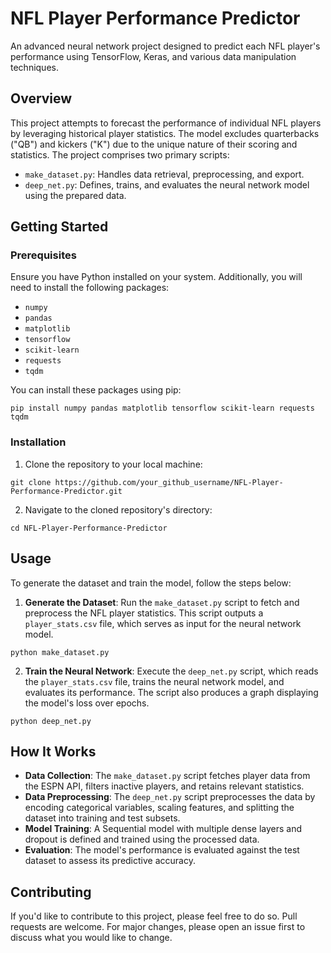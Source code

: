 # NFL Player Performance Predictor

An advanced neural network project designed to predict each NFL player's performance using TensorFlow, Keras, and various data manipulation techniques.

## Overview

This project attempts to forecast the performance of individual NFL players by leveraging historical player statistics. The model excludes quarterbacks ("QB") and kickers ("K") due to the unique nature of their scoring and statistics. The project comprises two primary scripts:

- `make_dataset.py`: Handles data retrieval, preprocessing, and export.
- `deep_net.py`: Defines, trains, and evaluates the neural network model using the prepared data.

## Getting Started

### Prerequisites

Ensure you have Python installed on your system. Additionally, you will need to install the following packages:

- `numpy`
- `pandas`
- `matplotlib`
- `tensorflow`
- `scikit-learn`
- `requests`
- `tqdm`

You can install these packages using pip:

```
pip install numpy pandas matplotlib tensorflow scikit-learn requests tqdm
```

### Installation

1. Clone the repository to your local machine:

```
git clone https://github.com/your_github_username/NFL-Player-Performance-Predictor.git
```

2. Navigate to the cloned repository's directory:

```
cd NFL-Player-Performance-Predictor
```

## Usage

To generate the dataset and train the model, follow the steps below:

1. **Generate the Dataset**: Run the `make_dataset.py` script to fetch and preprocess the NFL player statistics. This script outputs a `player_stats.csv` file, which serves as input for the neural network model.

```
python make_dataset.py
```

2. **Train the Neural Network**: Execute the `deep_net.py` script, which reads the `player_stats.csv` file, trains the neural network model, and evaluates its performance. The script also produces a graph displaying the model's loss over epochs.

```
python deep_net.py
```

## How It Works

- **Data Collection**: The `make_dataset.py` script fetches player data from the ESPN API, filters inactive players, and retains relevant statistics.
- **Data Preprocessing**: The `deep_net.py` script preprocesses the data by encoding categorical variables, scaling features, and splitting the dataset into training and test subsets.
- **Model Training**: A Sequential model with multiple dense layers and dropout is defined and trained using the processed data.
- **Evaluation**: The model's performance is evaluated against the test dataset to assess its predictive accuracy.

## Contributing

If you'd like to contribute to this project, please feel free to do so. Pull requests are welcome. For major changes, please open an issue first to discuss what you would like to change.